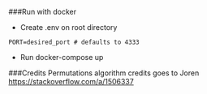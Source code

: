 ###Run with docker
- Create .env on root directory
```
PORT=desired_port # defaults to 4333
```
- Run  docker-compose up


###Credits
Permutations algorithm credits goes to Joren
https://stackoverflow.com/a/1506337